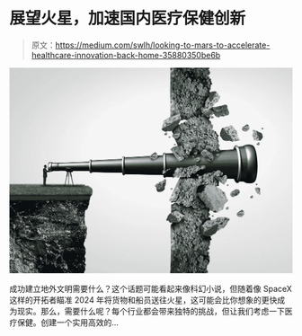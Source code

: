 # 展望火星，加速国内医疗保健创新

> 原文：<https://medium.com/swlh/looking-to-mars-to-accelerate-healthcare-innovation-back-home-35880350be6b>

![](img/448b5485cb163fb10aaedc43dc1e0cc6.png)

成功建立地外文明需要什么？这个话题可能看起来像科幻小说，但随着像 SpaceX 这样的开拓者瞄准 2024 年将货物和船员送往火星，这可能会比你想象的更快成为现实。那么，需要什么呢？每个行业都会带来独特的挑战，但让我们考虑一下医疗保健。创建一个实用高效的…